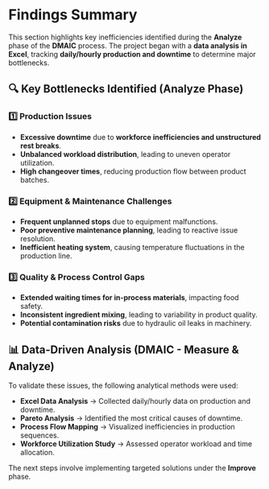 # Findings Summary

This section highlights key inefficiencies identified during the **Analyze** phase of the **DMAIC** process. The project began with a **data analysis in Excel**, tracking **daily/hourly production and downtime** to determine major bottlenecks.

## 🔍 **Key Bottlenecks Identified (Analyze Phase)**

### **1️⃣ Production Issues**
- **Excessive downtime** due to **workforce inefficiencies and unstructured rest breaks**.
- **Unbalanced workload distribution**, leading to uneven operator utilization.
- **High changeover times**, reducing production flow between product batches.

### **2️⃣ Equipment & Maintenance Challenges**
- **Frequent unplanned stops** due to equipment malfunctions.
- **Poor preventive maintenance planning**, leading to reactive issue resolution.
- **Inefficient heating system**, causing temperature fluctuations in the production line.

### **3️⃣ Quality & Process Control Gaps**
- **Extended waiting times for in-process materials**, impacting food safety.
- **Inconsistent ingredient mixing**, leading to variability in product quality.
- **Potential contamination risks** due to hydraulic oil leaks in machinery.

## 📊 **Data-Driven Analysis (DMAIC - Measure & Analyze)**
To validate these issues, the following analytical methods were used:
- **Excel Data Analysis** → Collected daily/hourly data on production and downtime.
- **Pareto Analysis** → Identified the most critical causes of downtime.
- **Process Flow Mapping** → Visualized inefficiencies in production sequences.
- **Workforce Utilization Study** → Assessed operator workload and time allocation.

The next steps involve implementing targeted solutions under the **Improve** phase.

